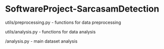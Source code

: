 # SoftwareProject-SarcasamDetection

utils/preprocessing.py - functions for data preprocessing

utils/analysis.py - functions for data analysis

/analysis.py - main dataset analysis
